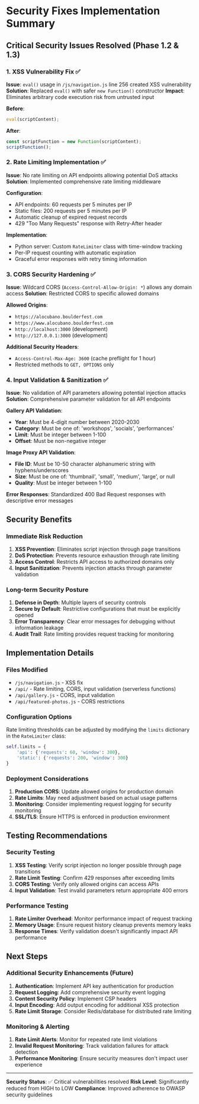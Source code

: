 # Security Fixes Implementation Summary

## Critical Security Issues Resolved (Phase 1.2 & 1.3)

### 1. XSS Vulnerability Fix ✅

**Issue**: `eval()` usage in `/js/navigation.js` line 256 created XSS vulnerability
**Solution**: Replaced `eval()` with safer `new Function()` constructor
**Impact**: Eliminates arbitrary code execution risk from untrusted input

**Before**:

```javascript
eval(scriptContent);
```

**After**:

```javascript
const scriptFunction = new Function(scriptContent);
scriptFunction();
```

### 2. Rate Limiting Implementation ✅

**Issue**: No rate limiting on API endpoints allowing potential DoS attacks
**Solution**: Implemented comprehensive rate limiting middleware

**Configuration**:

- API endpoints: 60 requests per 5 minutes per IP
- Static files: 200 requests per 5 minutes per IP
- Automatic cleanup of expired request records
- 429 "Too Many Requests" response with Retry-After header

**Implementation**:

- Python server: Custom `RateLimiter` class with time-window tracking
- Per-IP request counting with automatic expiration
- Graceful error responses with retry timing information

### 3. CORS Security Hardening ✅

**Issue**: Wildcard CORS (`Access-Control-Allow-Origin: *`) allows any domain access
**Solution**: Restricted CORS to specific allowed domains

**Allowed Origins**:

- `https://alocubano.boulderfest.com`
- `https://www.alocubano.boulderfest.com`
- `http://localhost:3000` (development)
- `http://127.0.0.1:3000` (development)

**Additional Security Headers**:

- `Access-Control-Max-Age: 3600` (cache preflight for 1 hour)
- Restricted methods to `GET, OPTIONS` only

### 4. Input Validation & Sanitization ✅

**Issue**: No validation of API parameters allowing potential injection attacks
**Solution**: Comprehensive parameter validation for all API endpoints

**Gallery API Validation**:

- **Year**: Must be 4-digit number between 2020-2030
- **Category**: Must be one of: 'workshops', 'socials', 'performances'
- **Limit**: Must be integer between 1-100
- **Offset**: Must be non-negative integer

**Image Proxy API Validation**:

- **File ID**: Must be 10-50 character alphanumeric string with hyphens/underscores
- **Size**: Must be one of: 'thumbnail', 'small', 'medium', 'large', or null
- **Quality**: Must be integer between 1-100

**Error Responses**: Standardized 400 Bad Request responses with descriptive error messages

## Security Benefits

### Immediate Risk Reduction

1. **XSS Prevention**: Eliminates script injection through page transitions
2. **DoS Protection**: Prevents resource exhaustion through rate limiting
3. **Access Control**: Restricts API access to authorized domains only
4. **Input Sanitization**: Prevents injection attacks through parameter validation

### Long-term Security Posture

1. **Defense in Depth**: Multiple layers of security controls
2. **Secure by Default**: Restrictive configurations that must be explicitly opened
3. **Error Transparency**: Clear error messages for debugging without information leakage
4. **Audit Trail**: Rate limiting provides request tracking for monitoring

## Implementation Details

### Files Modified

- `/js/navigation.js` - XSS fix
- `/api/` - Rate limiting, CORS, input validation (serverless functions)
- `/api/gallery.js` - CORS, input validation
- `/api/featured-photos.js` - CORS restrictions

### Configuration Options

Rate limiting thresholds can be adjusted by modifying the `limits` dictionary in the `RateLimiter` class:

```python
self.limits = {
    'api': {'requests': 60, 'window': 300},
    'static': {'requests': 200, 'window': 300}
}
```

### Deployment Considerations

1. **Production CORS**: Update allowed origins for production domain
2. **Rate Limits**: May need adjustment based on actual usage patterns
3. **Monitoring**: Consider implementing request logging for security monitoring
4. **SSL/TLS**: Ensure HTTPS is enforced in production environment

## Testing Recommendations

### Security Testing

1. **XSS Testing**: Verify script injection no longer possible through page transitions
2. **Rate Limit Testing**: Confirm 429 responses after exceeding limits
3. **CORS Testing**: Verify only allowed origins can access APIs
4. **Input Validation**: Test invalid parameters return appropriate 400 errors

### Performance Testing

1. **Rate Limiter Overhead**: Monitor performance impact of request tracking
2. **Memory Usage**: Ensure request history cleanup prevents memory leaks
3. **Response Times**: Verify validation doesn't significantly impact API performance

## Next Steps

### Additional Security Enhancements (Future)

1. **Authentication**: Implement API key authentication for production
2. **Request Logging**: Add comprehensive security event logging
3. **Content Security Policy**: Implement CSP headers
4. **Input Encoding**: Add output encoding for additional XSS protection
5. **Rate Limit Storage**: Consider Redis/database for distributed rate limiting

### Monitoring & Alerting

1. **Rate Limit Alerts**: Monitor for repeated rate limit violations
2. **Invalid Request Monitoring**: Track validation failures for attack detection
3. **Performance Monitoring**: Ensure security measures don't impact user experience

---

**Security Status**: ✅ Critical vulnerabilities resolved
**Risk Level**: Significantly reduced from HIGH to LOW
**Compliance**: Improved adherence to OWASP security guidelines
